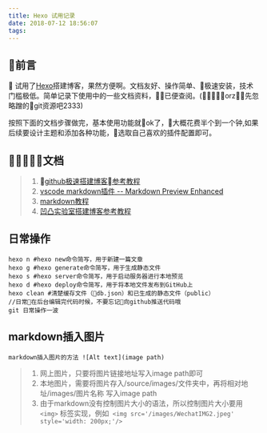```yaml
---
title: Hexo 试用记录
date: 2018-07-12 18:56:07
tags:  
---
```


## 前言

   试用了[Hexo](https://hexo.io/)搭建博客，果然方便啊。文档友好、操作简单、极速安装，技术门槛极低。简单记录下使用中的一些文档资料，已便查阅。(orz先忽略蹭的git资源吧2333)    

  按照下面的文档步骤做完，基本使用功能就ok了，大概花费半个到一个钟,如果后续要设计主题和添加各种功能，选取自己喜欢的插件配置即可。

## 文档

>1. [github极速搭建博客参考教程](http://tengj.top/2016/02/22/hexo1/)
>2. [vscode markdown插件 -- Markdown Preview Enhanced](https://shd101wyy.github.io/markdown-preview-enhanced/#/)
>3. [markdown教程](http://www.markdown.cn/)
>4. [凹凸实验室搭建博客参考教程](https://aotu.io/notes/2015/10/08/aotu-blog-v1/)

## 日常操作
```
hexo n #hexo new命令简写，用于新建一篇文章
hexo g #hexo generate命令简写，用于生成静态文件
hexo s #hexo server命令简写，用于启动服务器进行本地预览
hexo d #hexo deploy命令简写，用于将本地文件发布到GitHub上
hexo clean #清楚缓存文件（db.json）和已生成的静态文件（public）
//日常在后台编辑完代码时候，不要忘记向github推送代码哦
git 日常操作一波
```

## markdown插入图片
```
markdown插入图片的方法 ![Alt text](image path)
```
>1. 网上图片，只要将图片链接地址写入image path即可
>2. 本地图片，需要将图片存入/source/images/文件夹中，再将相对地址/images/图片名称 写入image path
>3. 由于markdown没有控制图片大小的语法，所以控制图片大小要用```<img>``` 标签实现，例如``` <img src='/images/WechatIMG2.jpeg' style='width: 200px;'/>``` 








